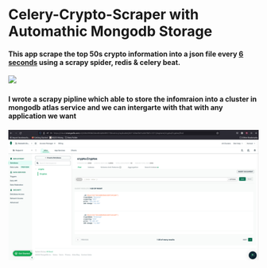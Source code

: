 # Celery-Crypto-Scraper with Automathic Mongodb Storage
<h4>
This app scrape the top 50s crypto information into a json file every <b><u>6 seconds</u></b> using a scrapy spider, redis & celery beat.</h4>  

![](https://github.com/HamedPoorgholam/Celery-Crypto-Scraper/blob/master/gif/crypto.gif)

<h4> I wrote a scrapy pipline which able to store the infomraion into a cluster in mongodb atlas service and we can intergarte with that with any application we want <h4>

  
<img src="screenshots/1.png" width='1200' heigth='650'>  
  
  
